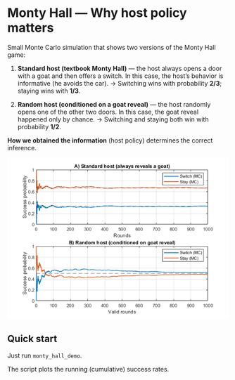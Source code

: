 # Monty Hall — Why host policy matters

Small Monte Carlo simulation that shows two versions of the Monty Hall game:

1) **Standard host (textbook Monty Hall)** — the host always opens a door with a goat and then offers a switch.
    In this case, the host’s behavior is informative (he avoids the car).
   → Switching wins with probability **2/3**; staying wins with **1/3**.

3) **Random host (conditioned on a goat reveal)** — the host randomly opens one of the other two doors.
    In this case, the goat reveal happened only by chance.
   → Switching and staying both win with probability **1/2**.

**How we obtained the information** (host policy) determines the correct inference.

![preview](docs/preview.png)

## Quick start
Just run `monty_hall_demo`.

The script plots the running (cumulative) success rates.
